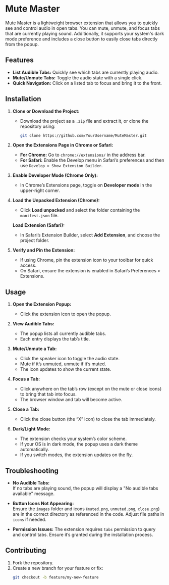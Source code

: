 # Mute Master

Mute Master is a lightweight browser extension that allows you to quickly see and control audio in open tabs. You can mute, unmute, and focus tabs that are currently playing sound. Additionally, it supports your system's dark mode preference and includes a close button to easily close tabs directly from the popup.

## Features

- **List Audible Tabs:** Quickly see which tabs are currently playing audio.
- **Mute/Unmute Tabs:** Toggle the audio state with a single click.
- **Quick Navigation:** Click on a listed tab to focus and bring it to the front.
  
## Installation

1. **Clone or Download the Project:**
   - Download the project as a `.zip` file and extract it, or clone the repository using:
     ```bash
     git clone https://github.com/YourUsername/MuteMaster.git
     ```

2. **Open the Extensions Page in Chrome or Safari:**
   - **For Chrome:** Go to `chrome://extensions/` in the address bar.
   - **For Safari:** Enable the Develop menu in Safari’s preferences and then use `Develop > Show Extension Builder`.

3. **Enable Developer Mode (Chrome Only):**
   - In Chrome’s Extensions page, toggle on **Developer mode** in the upper-right corner.

4. **Load the Unpacked Extension (Chrome):**
   - Click **Load unpacked** and select the folder containing the `manifest.json` file.
   
   **Load Extension (Safari):**
   - In Safari’s Extension Builder, select **Add Extension**, and choose the project folder.

5. **Verify and Pin the Extension:**
   - If using Chrome, pin the extension icon to your toolbar for quick access.
   - On Safari, ensure the extension is enabled in Safari’s Preferences > Extensions.

## Usage

1. **Open the Extension Popup:**
   - Click the extension icon to open the popup.

2. **View Audible Tabs:**
   - The popup lists all currently audible tabs.
   - Each entry displays the tab’s title.

3. **Mute/Unmute a Tab:**
   - Click the speaker icon to toggle the audio state.
   - Mute if it’s unmuted, unmute if it’s muted.
   - The icon updates to show the current state.

4. **Focus a Tab:**
   - Click anywhere on the tab’s row (except on the mute or close icons) to bring that tab into focus.
   - The browser window and tab will become active.

5. **Close a Tab:**
   - Click the close button (the “X” icon) to close the tab immediately.

6. **Dark/Light Mode:**
   - The extension checks your system’s color scheme.
   - If your OS is in dark mode, the popup uses a dark theme automatically.
   - If you switch modes, the extension updates on the fly.

## Troubleshooting

- **No Audible Tabs:**  
  If no tabs are playing sound, the popup will display a "No audible tabs available" message.
  
- **Button Icons Not Appearing:**  
  Ensure the `images` folder and icons (`muted.png`, `unmuted.png`, `close.png`) are in the correct directory as referenced in the code. Adjust file paths in `icons` if needed.

- **Permission Issues:**
  The extension requires `tabs` permission to query and control tabs. Ensure it’s granted during the installation process.

## Contributing

1. Fork the repository.
2. Create a new branch for your feature or fix:
   ```bash
   git checkout -b feature/my-new-feature